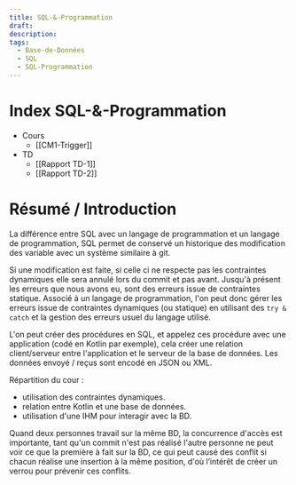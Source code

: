 ```yaml
---
title: SQL-&-Programmation
draft: 
description: 
tags:
  - Base-de-Données
  - SQL
  - SQL-Programmation
---
```

# Index SQL-&-Programmation
- Cours
	- [[CM1-Trigger]]
- TD
	- [[Rapport TD-1]]
	- [[Rapport TD-2]]
# Résumé / Introduction
La différence entre SQL avec un langage de programmation et un langage de programmation, SQL permet de conservé un historique des modification des variable avec un système similaire à git.

Si une modification est faite, si celle ci ne respecte pas les contraintes dynamiques elle sera annulé lors du commit et pas avant.
Jusqu'à présent les erreurs que nous avons eu, sont des erreurs issue de contraintes statique. Associé à un langage de programmation, l'on peut donc gérer les erreurs issue de contraintes dynamiques (ou statique) en utilisant des `try & catch` et la gestion des erreurs usuel du langage utilisé.

L'on peut créer des procédures en SQL, et appelez ces procédure avec une application (codé en Kotlin par exemple), cela créer une relation client/serveur entre l'application et le serveur de la base de données. Les données envoyé / reçus sont encodé en JSON ou XML.

Répartition du cour : 
- utilisation des contraintes dynamiques.
- relation entre Kotlin et une base de données.
- utilisation d'une IHM pour interagir avec la BD.

Quand deux personnes travail sur la même BD, la concurrence d'accès est importante, tant qu'un commit n'est pas réalisé l'autre personne ne peut voir ce que la première à fait sur la BD, ce qui peut causé des conflit si chacun réalise une insertion à la même position, d'où l’intérêt de créer un verrou pour prévenir ces conflits.